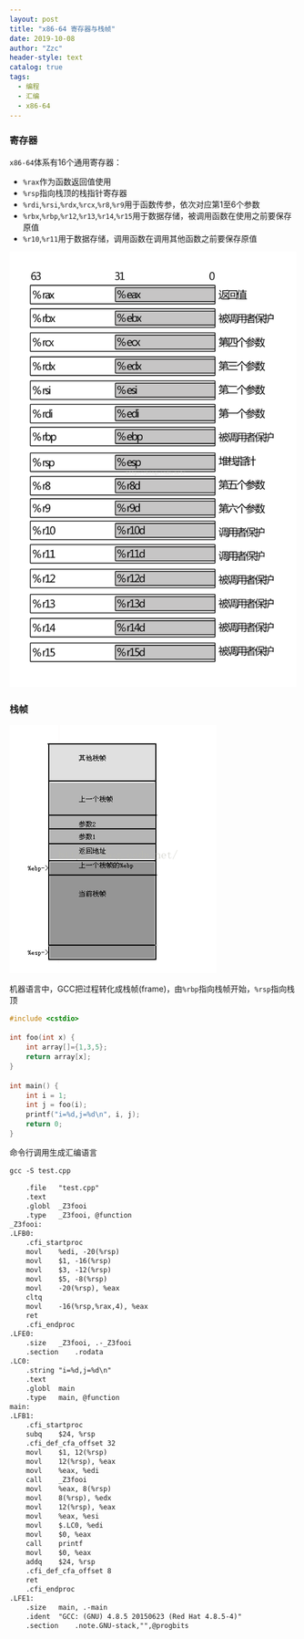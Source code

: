 ```yaml
---
layout: post
title: "x86-64 寄存器与栈帧"
date: 2019-10-08
author: "Zzc"
header-style: text
catalog: true
tags:
  - 编程
  - 汇编
  - x86-64
---
```


### 寄存器

`x86-64`体系有16个通用寄存器：
- `%rax`作为函数返回值使用
- `%rsp`指向栈顶的栈指针寄存器
- `%rdi`,`%rsi`,`%rdx`,`%rcx`,`%r8`,`%r9`用于函数传参，依次对应第1至6个参数
- `%rbx`,`%rbp`,`%r12`,`%r13`,`%r14`,`%r15`用于数据存储，被调用函数在使用之前要保存原值
- `%r10`,`%r11`用于数据存储，调用函数在调用其他函数之前要保存原值

![img](\img\in-post\post-x86-64-register-and-stack\20160508214224799.png)

### 栈帧

![img](\img\in-post\post-x86-64-register-and-stack\20160508214803291.png)

机器语言中，GCC把过程转化成栈帧(frame)，由`%rbp`指向栈帧开始，`%rsp`指向栈顶

```cpp
#include <cstdio>

int foo(int x) {
    int array[]={1,3,5};
    return array[x];
}

int main() {
    int i = 1;
    int j = foo(i);
    printf("i=%d,j=%d\n", i, j); 
    return 0;
}
```

命令行调用生成汇编语言

```shell
gcc -S test.cpp
```

```gas
    .file   "test.cpp"
    .text
    .globl  _Z3fooi
    .type   _Z3fooi, @function
_Z3fooi:
.LFB0:
    .cfi_startproc
    movl    %edi, -20(%rsp)
    movl    $1, -16(%rsp)
    movl    $3, -12(%rsp)
    movl    $5, -8(%rsp)
    movl    -20(%rsp), %eax
    cltq
    movl    -16(%rsp,%rax,4), %eax
    ret
    .cfi_endproc
.LFE0:
    .size   _Z3fooi, .-_Z3fooi
    .section    .rodata
.LC0:
    .string "i=%d,j=%d\n"
    .text
    .globl  main
    .type   main, @function
main:
.LFB1:
    .cfi_startproc
    subq    $24, %rsp
    .cfi_def_cfa_offset 32
    movl    $1, 12(%rsp)
    movl    12(%rsp), %eax
    movl    %eax, %edi
    call    _Z3fooi
    movl    %eax, 8(%rsp)
    movl    8(%rsp), %edx
    movl    12(%rsp), %eax
    movl    %eax, %esi
    movl    $.LC0, %edi
    movl    $0, %eax
    call    printf
    movl    $0, %eax
    addq    $24, %rsp
    .cfi_def_cfa_offset 8
    ret
    .cfi_endproc
.LFE1:
    .size   main, .-main
    .ident  "GCC: (GNU) 4.8.5 20150623 (Red Hat 4.8.5-4)"
    .section    .note.GNU-stack,"",@progbits
```

